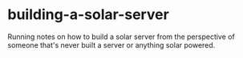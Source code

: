 # building-a-solar-server
Running notes on how to build a solar server from the perspective of someone that's never built a server or anything solar powered.
